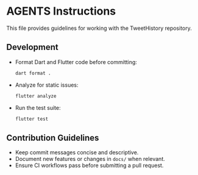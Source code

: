 # AGENTS Instructions

This file provides guidelines for working with the TweetHistory repository.

## Development

- Format Dart and Flutter code before committing:
  ```sh
  dart format .
  ```
- Analyze for static issues:
  ```sh
  flutter analyze
  ```
- Run the test suite:
  ```sh
  flutter test
  ```

## Contribution Guidelines

- Keep commit messages concise and descriptive.
- Document new features or changes in `docs/` when relevant.
- Ensure CI workflows pass before submitting a pull request.

